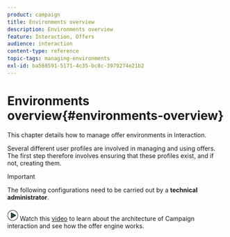 ```yaml
---
product: campaign
title: Environments overview
description: Environments overview
feature: Interaction, Offers
audience: interaction
content-type: reference
topic-tags: managing-environments
exl-id: ba588591-5171-4c35-bc8c-3979274e21b2
---
```

# Environments overview{#environments-overview}



This chapter details how to manage offer environments in Interaction.

Several different user profiles are involved in managing and using offers. The first step therefore involves ensuring that these profiles exist, and if not, creating them.

>[!IMPORTANT]
>
>The following configurations need to be carried out by a **technical administrator**.

![](assets/do-not-localize/how-to-video.png) Watch this [video](https://helpx.adobe.com/campaign/classic/how-to/architecture-of-acs-v6.html?playlist=/ccx/v1/collection/product/campaign/classic/segment/digital-marketers/explevel/intermediate/applaunch/get-started/collection.ccx.js&ref=helpx.adobe.com) to learn about the architecture of Campaign interaction and see how the offer engine works.
